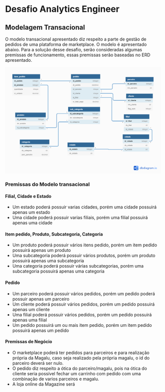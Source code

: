 # Desafio Analytics Engineer

## Modelagem Transacional

O modelo transacional apresentado diz respeito a parte de gestão de pedidos de uma plataforma de marketplace. O modelo é apresentado abaixo. Para a solução desse desafio, serão consideradas algumas premissas de funcionamento, essas premissas serão baseadas no ERD apresentado.

![Imagem ERD Transacional](documentacao/erd_transacional_mglu.png)

### Premissas do Modelo transacional
#### Filial, Cidade e Estado
- Um estado poderá possuir varias cidades, porém uma cidade possuirá apenas um estado
- Uma cidade poderá possuir varias filiais, porém uma filial possuirá apenas uma cidade

#### Item pedido, Produto, Subcategoria, Categoria
- Um produto poderá possuir vários itens pedido, porém um item pedido possuirá apenas um produto
- Uma subcategoria poderá possuir vários produtos, porém um produto possuirá apenas uma subcategoria
- Uma categoria poderá possuir várias subcategorias, porém uma subcategoria possuirá apenas uma categoria

#### Pedido
- Um parceiro poderá possuir vários pedidos, porém um pedido poderá possuir apenas um parceiro
- Um cliente poderá possuir vários pedidos, porém um pedido possuirá apenas um cliente
- Uma filial poderá possuir vários pedidos, porém um pedido possuirá apenas uma filial
- Um pedido possuirá um ou mais item pedido, porém um item pedido possuirá apenas um pedido

#### Premissas de Negócio
- O marketplace poderá ter pedidos para parceiros e para realização própria da Magalu, caso seja realizado pela própria magalu, o id do parceiro deverá ser nulo.
- O pedido diz respeito a ótica do parceiro/magalu, pois na ótica do cliente seria possível fechar um carrinho com pedido com uma combinação de varios parceiros e magalu.
- A loja online da Magazine será
